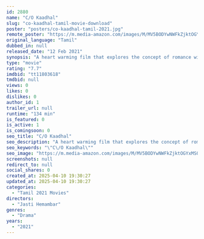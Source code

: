 ```yaml
---
id: 2880
name: "C/O Kaadhal"
slug: "co-kaadhal-tamil-movie-download"
poster: "posters/co-kaadhal-tamil-2021.jpg"
remote_poster: "https://m.media-amazon.com/images/M/MV5BODYwNWFkZjktOGYxMS00ZWRlLTlkNGItZDdiODU2ZTEwMjM4XkEyXkFqcGc@._V1_SX300.jpg"
original_language: "Tamil"
dubbed_in: null
released_date: "12 Feb 2021"
synopsis: "A heart warming film that explores the concept of romance with episodes involving four sets of people of different age group."
type: "movie"
rating: "7.7"
imdbid: "tt11803618"
tmdbid: null
views: 0
likes: 0
dislikes: 0
author_id: 1
trailer_url: null
runtime: "134 min"
is_featured: 0
is_active: 1
is_comingsoon: 0
seo_title: "C/O Kaadhal"
seo_description: "A heart warming film that explores the concept of romance with episodes involving four sets of people of different age group."
seo_keywords: "\"C\/O Kaadhal\""
seo_image: "https://m.media-amazon.com/images/M/MV5BODYwNWFkZjktOGYxMS00ZWRlLTlkNGItZDdiODU2ZTEwMjM4XkEyXkFqcGc@._V1_SX300.jpg"
screenshots: null
redirect_to: null
social_shares: 0
created_at: 2025-04-10 19:30:27
updated_at: 2025-04-10 19:30:27
categories:
  - "Tamil 2021 Movies"
directors:
  - "Jasti Hemambar"
genres:
  - "Drama"
years:
  - "2021"
---
```

